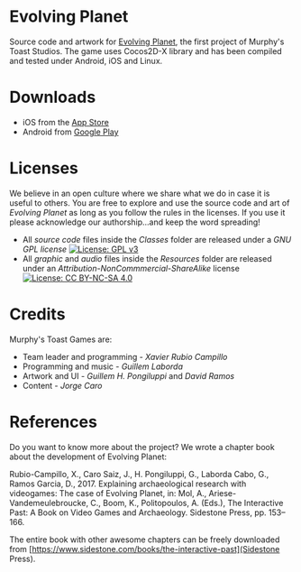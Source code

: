 Evolving Planet
=========

Source code and artwork for [Evolving Planet](http://www.evoplanetgame.com), the first project of Murphy's Toast Studios.
The game uses Cocos2D-X library and has been compiled and tested under Android, iOS and Linux. 

# Downloads

- iOS from the [App Store](https://itunes.apple.com/app/evolving-planet/id998255369)
- Android from [Google Play](https://play.google.com/store/apps/details?id=com.MurphysToast.EvolvingPlanet)

# Licenses

We believe in an open culture where we share what we do in case it is useful to others. You are free to explore and use the source code and art of *Evolving Planet* as long as you follow the rules in the licenses. If you use it please acknowledge our authorship...and keep the word spreading!

- All *source code* files inside the *Classes* folder are released under a *GNU GPL license* [![License: GPL v3](https://img.shields.io/badge/License-GPL%20v3-blue.svg)](http://www.gnu.org/licenses/gpl-3.0) 
- All *graphic* and *audio* files inside the *Resources* folder are released under an *Attribution-NonCommmercial-ShareAlike* license [![License: CC BY-NC-SA 4.0](https://licensebuttons.net/l/by-nc-sa/4.0/80x15.png)](http://creativecommons.org/licenses/by-nc-sa/4.0/)

# Credits

Murphy's Toast Games are:

- Team leader and programming - *Xavier Rubio Campillo*
- Programming and music - *Guillem Laborda*
- Artwork and UI - *Guillem H. Pongiluppi* and *David Ramos*
- Content - *Jorge Caro*

# References 

Do you want to know more about the project? We wrote a chapter book about the development of Evolving Planet:

Rubio-Campillo, X., Caro Saiz, J., H. Pongiluppi, G., Laborda Cabo, G., Ramos Garcia, D., 2017. Explaining archaeological research with videogames: The case of Evolving Planet, in: Mol, A., Ariese-Vandemeulebroucke, C., Boom, K., Politopoulos, A. (Eds.), The Interactive Past: A Book on Video Games and Archaeology. Sidestone Press, pp. 153–166.

The entire book with other awesome chapters can be freely downloaded from [https://www.sidestone.com/books/the-interactive-past](Sidestone Press).

